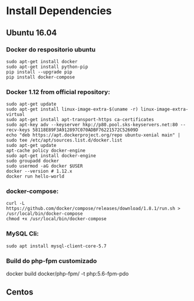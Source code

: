 # Install Dependencies

## Ubuntu 16.04

### Docker do respositorio ubuntu
```
sudo apt-get install docker
sudo apt-get install python-pip
pip install --upgrade pip
pip install docker-compose
```

### Docker 1.12 from official repository:
```
sudo apt-get update
sudo apt-get install linux-image-extra-$(uname -r) linux-image-extra-virtual
sudo apt-get install apt-transport-https ca-certificates
sudo apt-key adv --keyserver hkp://p80.pool.sks-keyservers.net:80 --recv-keys 58118E89F3A912897C070ADBF76221572C52609D
echo "deb https://apt.dockerproject.org/repo ubuntu-xenial main" | sudo tee /etc/apt/sources.list.d/docker.list
sudo apt-get update
apt-cache policy docker-engine
sudo apt-get install docker-engine
sudo groupadd docker
sudo usermod -aG docker $USER
docker --version # 1.12.x
docker run hello-world
```


### docker-compose:
```
curl -L https://github.com/docker/compose/releases/download/1.8.1/run.sh > /usr/local/bin/docker-compose
chmod +x /usr/local/bin/docker-compose
```

### MySQL Cli:

```
sudo apt install mysql-client-core-5.7
```

### Build do php-fpm customizado
docker build docker/php-fpm/ -t php:5.6-fpm-pdo

## Centos



